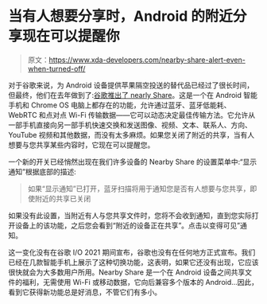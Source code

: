 # 当有人想要分享时，Android 的附近分享现在可以提醒你

> 原文：<https://www.xda-developers.com/nearby-share-alert-even-when-turned-off/>

对于谷歌来说，为 Android 设备提供苹果隔空投送的替代品已经过了很长时间，但最终，他们在去年做到了:[谷歌推出了 nearly Share](https://blog.google/products/android/nearby-share/)。这是一个在 Android 智能手机和 Chrome OS 电脑上都存在的功能，允许通过蓝牙、蓝牙低能耗、WebRTC 和点对点 Wi-Fi 传输数据——它可以动态决定最佳传输方法。它允许从一部手机直接向另一部手机快速交换和发送图像、视频、文本、联系人、方向、YouTube 视频和其他数据，而没有太多麻烦。如果您关闭了附近的共享，当有人想要与您共享某些内容时，它现在可以提醒您。

一个新的开关已经悄然出现在我们许多设备的 Nearby Share 的设置菜单中:“显示通知”根据底部的描述:

> 如果“显示通知”已打开，蓝牙扫描将用于通知您是否有人想要与您共享，即使附近的共享已关闭

如果没有此设置，当附近有人与您共享文件时，您将不会收到通知，直到您实际打开设备上的该功能，之后您会看到“附近的设备正在共享”。点击以变得可见”通知。

这一变化没有在谷歌 I/O 2021 期间宣布，谷歌也没有在任何地方正式宣布。我们已经在几款智能手机上展示了这种切换功能，这表明，如果它还没有出现，它应该很快就会为大多数用户所用。Nearby Share 是一个在 Android 设备之间共享文件的福利，无需使用 Wi-Fi 或移动数据，它向后兼容多个版本的 Android...因此，看到它获得新功能总是好消息，不管它们有多小。
